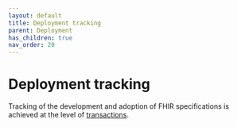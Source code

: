 ```yaml
---
layout: default
title: Deployment tracking
parent: Deployment
has_children: true
nav_order: 20
---
```


# Deployment tracking


Tracking of the development and adoption of FHIR specifications is achieved at the level of [transactions](transactions.html).

